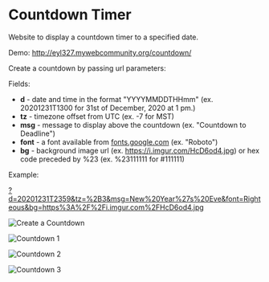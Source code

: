 # Countdown Timer

Website to display a countdown timer to a specified date.

Demo: http://eyl327.mywebcommunity.org/countdown/

Create a countdown by passing url parameters:

Fields:

* **d** - date and time in the format "YYYYMMDDTHHmm" (ex. 20201231T1300 for 31st of December, 2020 at 1 pm.)
* **tz** - timezone offset from UTC (ex. -7 for MST)
* **msg** - message to display above the countdown (ex. "Countdown to Deadline")
* **font** - a font available from [fonts.google.com](https://fonts.google.com/) (ex. "Roboto")
* **bg** - background image url (ex. https://i.imgur.com/HcD6od4.jpg) or hex code preceded by %23 (ex. %23111111 for #111111)

Example:

[?d=20201231T2359&tz=%2B3&msg=New%20Year%27s%20Eve&font=Righteous&bg=https%3A%2F%2Fi.imgur.com%2FHcD6od4.jpg](http://eyl327.mywebcommunity.org/countdown/?d=20201231T2359&tz=%2B3&msg=New%20Year%27s%20Eve&font=Righteous&bg=https%3A%2F%2Fi.imgur.com%2FHcD6od4.jpg)

![Create a Countdown](https://i.imgur.com/kvWT0YE.png)

![Countdown 1](https://i.imgur.com/BOiMUce.png)

![Countdown 2](https://i.imgur.com/VNnadBY.png)

![Countdown 3](https://i.imgur.com/0qjR34X.png)
